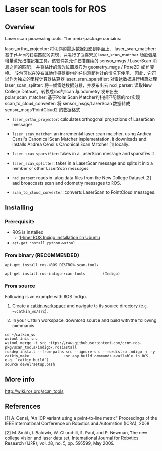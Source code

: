 Laser scan tools for ROS
===================================

Overview
-----------------------------------

Laser scan processing tools. The meta-package contains:

laser_ortho_projector: 将切斜的雷达数据投影到平面上．
laser_scan_matcher: 基于pl-icp的扫描匹配的实现，并进行了位姿累加
 laser_scan_matcher 功能包是增量激光扫描配准工具。该软件包允许扫描连续的 sensor_msgs / LaserScan 消息之间的匹配，
 并将估计的激光位置发布为 geometry_msgs / Pose2D 或 tf 变换。
 该包可以在没有其他传感器提供的任何测距估计的情况下使用。
 因此，它可以作为独立的里程计算器估算器
laser_scan_sparsifier: 对雷达数据进行稀疏处理
laser_scan_splitter: 将一帧雷达数据分段，并发布出去
ncd_parser: 读取New College Dataset，转换成ros的scan 与 odometry 发布出去
polar_scan_matcher: 基于Polar Scan Matcher的扫描匹配器的ros实现
scan_to_cloud_converter: 将 sensor_msgs/LaserScan 数据转成 sensor_msgs/PointCloud2 的数据格式


 * `laser_ortho_projector`: calculates orthogonal projections of LaserScan messages
 
 * `laser_scan_matcher`: an incremental laser scan matcher, using Andrea Censi's Canonical 
Scan Matcher implementation. It downloads and installs Andrea Censi's Canonical Scan Matcher [1] locally.

 * `laser_scan_sparsifier`: takes in a LaserScan message and sparsifies it

 * `laser_scan_splitter`:  takes in a LaserScan message and splits 
it into a number of other LaserScan messages 

 * `ncd_parser`: reads in .alog data files from the New College Dataset [2]
and broadcasts scan and odometry messages to ROS.

 * `scan_to_cloud_converter`: converts LaserScan to PointCloud messages.

Installing
-----------------------------------

### Prerequisite

* ROS is installed
  * [1-liner ROS Indigo installation on Ubuntu](http://wiki.ros.org/ROS/Installation/TwoLineInstall)
* `apt-get install python-wstool`

### From binary (RECOMMENDED)

```
apt-get install ros-%ROS_DISTRO%-scan-tools

apt-get install ros-indigo-scan-tools        (Indigo)
```

### From source ###

Following is an example with ROS Indigo.

1. Create a [catkin workspace](http://wiki.ros.org/catkin/Tutorials/create_a_workspace) and navigate to its source directory (e.g. `~/catkin_ws/src`).

2. In your Catkin workspace, download source and build with the following commands.

```
cd ~/catkin_ws
wstool init src
wstool merge -t src https://raw.githubusercontent.com/ccny-ros-pkg/scan_tools/indigo/.rosinstall
rosdep install --from-paths src --ignore-src --rosdistro indigo -r -y
catkin_make                (or any build commands available in ROS, e.g. `catkin build`)
source devel/setup.bash
```

More info
-----------------------------------

http://wiki.ros.org/scan_tools

References
-----------------------------------
 [1] A. Censi, "An ICP variant using a point-to-line metric" Proceedings of the 
IEEE International Conference on Robotics and Automation (ICRA), 2008

 [2] M. Smith, I. Baldwin, W. Churchill, R. Paul, and P. Newman, 
The new college vision and laser data set, International Journal for Robotics 
Research (IJRR), vol. 28, no. 5, pp. 595599, May 2009.
 

